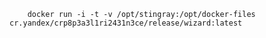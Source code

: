         docker run -i -t -v /opt/stingray:/opt/docker-files cr.yandex/crp8p3a3l1ri2431n3ce/release/wizard:latest
